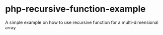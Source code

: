 # php-recursive-function-example

A simple example on how to use recursive function for a multi-dimensional array
